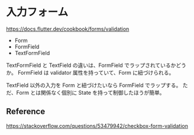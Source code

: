 # 入力フォーム

https://docs.flutter.dev/cookbook/forms/validation

-   Form
-   FormField
-   TextFormField

TextFormField と TextField の違いは、FormField でラップされているかどうか。
FormField は validator 属性を持っていて、Form に紐づけられる。

TextField 以外の入力を Form と紐づけたいなら FormField でラップする。
ただ、Form とは関係なく個別に State を持って制御したほうが簡単。

## Reference

https://stackoverflow.com/questions/53479942/checkbox-form-validation
